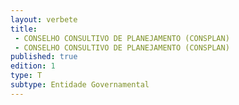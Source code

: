 ```yaml
---
layout: verbete
title:
 - CONSELHO CONSULTIVO DE PLANEJAMENTO (CONSPLAN)
 - CONSELHO CONSULTIVO DE PLANEJAMENTO (CONSPLAN)
published: true
edition: 1  
type: T
subtype: Entidade Governamental
---
```



